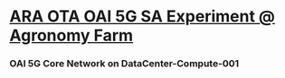 # [ARA OTA OAI 5G SA Experiment @ Agronomy Farm](https://arawireless.readthedocs.io/en/latest/ara_experiments/araran_experiments/OAI_OTA_Outdoor.html#araran-experiment-oai-outdoor)

### OAI 5G Core Network on DataCenter-Compute-001
